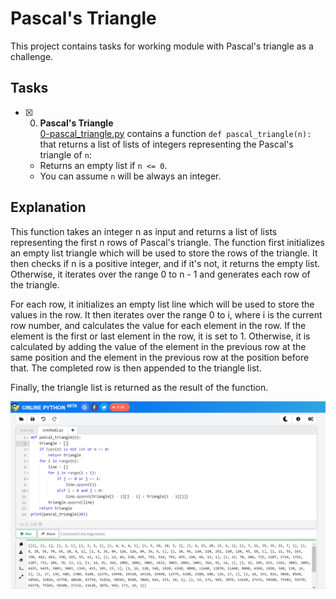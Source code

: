 # Pascal's Triangle

This project contains tasks for working module with Pascal's triangle as a challenge.

## Tasks

+ [x] 0. **Pascal's Triangle**<br/>[0-pascal_triangle.py](0-pascal_triangle.py) contains a function `def pascal_triangle(n):` that returns a list of lists of integers representing the Pascal's triangle of `n`:
  + Returns an empty list if `n <= 0`.
  + You can assume `n` will be always an integer.

## Explanation

This function takes an integer n as input and returns a list of lists representing the first n rows of Pascal's triangle. The function first initializes an empty list triangle which will be used to store the rows of the triangle. It then checks if n is a positive integer, and if it's not, it returns the empty list. Otherwise, it iterates over the range 0 to n - 1 and generates each row of the triangle.

For each row, it initializes an empty list line which will be used to store the values in the row. It then iterates over the range 0 to i, where i is the current row number, and calculates the value for each element in the row. If the element is the first or last element in the row, it is set to 1. Otherwise, it is calculated by adding the value of the element in the previous row at the same position and the element in the previous row at the position before that. The completed row is then appended to the triangle list.

Finally, the triangle list is returned as the result of the function.

![](pascal_image.jpg)
